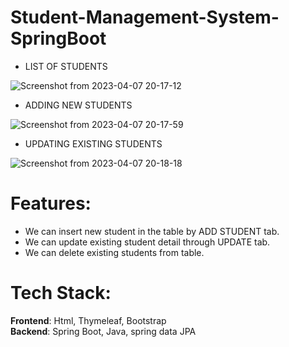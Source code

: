 # Student-Management-System-SpringBoot

* LIST OF STUDENTS

![Screenshot from 2023-04-07 20-17-12](https://user-images.githubusercontent.com/106417521/230630020-7b2e666a-dabc-49d4-a31f-1488d1eb6484.png)

* ADDING NEW STUDENTS

![Screenshot from 2023-04-07 20-17-59](https://user-images.githubusercontent.com/106417521/230630074-a9303262-61c1-464c-95e9-e727ca807966.png)

* UPDATING EXISTING STUDENTS

![Screenshot from 2023-04-07 20-18-18](https://user-images.githubusercontent.com/106417521/230630132-e0368d20-8928-4461-b835-e9a4115b3d8c.png)





# Features:

* We can insert new student in the table by ADD STUDENT tab.  
* We can update existing student detail through UPDATE tab.  
* We can delete existing students from table.

# Tech Stack:

<strong>Frontend</strong>: Html, Thymeleaf, Bootstrap<br>
<strong>Backend</strong>: Spring Boot, Java, spring data JPA

